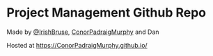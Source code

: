 # Project Management Github Repo

Made by [@IrishBruse](https://github.com/IrishBruse), [ConorPadraigMurphy](https://github.com/ConorPadraigMurphy) and Dan

Hosted at https://ConorPadraigMurphy.github.io/
